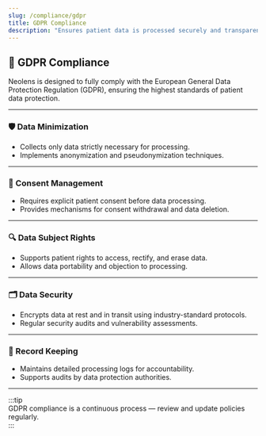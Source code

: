 ```yaml
---
slug: /compliance/gdpr
title: GDPR Compliance
description: "Ensures patient data is processed securely and transparently in full compliance with the EU GDPR."
---
```


## 🔐 GDPR Compliance

Neolens is designed to fully comply with the European General Data Protection Regulation (GDPR), ensuring the highest standards of patient data protection.

---

### 🛡️ Data Minimization

- Collects only data strictly necessary for processing.
- Implements anonymization and pseudonymization techniques.

---

### 🔏 Consent Management

- Requires explicit patient consent before data processing.
- Provides mechanisms for consent withdrawal and data deletion.

---

### 🔍 Data Subject Rights

- Supports patient rights to access, rectify, and erase data.
- Allows data portability and objection to processing.

---

### 🗂️ Data Security

- Encrypts data at rest and in transit using industry-standard protocols.
- Regular security audits and vulnerability assessments.

---

### 📝 Record Keeping

- Maintains detailed processing logs for accountability.
- Supports audits by data protection authorities.

---

:::tip  
GDPR compliance is a continuous process — review and update policies regularly.  
:::
